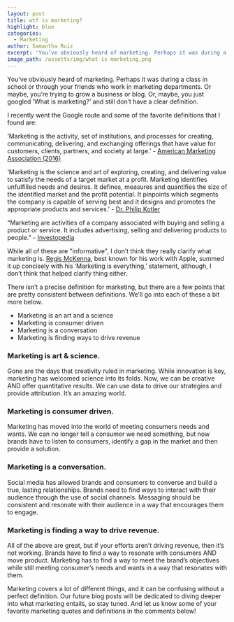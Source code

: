 ```yaml
---
layout: post
title: wtf is marketing?
highlight: blue
categories:
  - Marketing
author: Samantha Ruiz
excerpt: 'You’ve obviously heard of marketing. Perhaps it was during a class in school or through your friends who work in marketing departments. Or maybe, you’re trying to grow a business or blog.'
image_path: /assetts/img/what is marketing.png
---
```



You’ve obviously heard of marketing. Perhaps it was during a class in school or through your friends who work in marketing departments. Or maybe, you’re trying to grow a business or blog. Or, maybe, you just googled ‘What is marketing?’ and still don’t have a clear definition.

I recently went the Google route and some of the favorite definitions that I found are:

‘Marketing is the activity, set of institutions, and processes for creating, communicating, delivering, and exchanging offerings that have value for customers, clients, partners, and society at large.’ - [American Marketing Association (2016)](https://www.ama.org/Pages/default.aspx)

‘Marketing is the science and art of exploring, creating, and delivering value to satisfy the needs of a target market at a profit. Marketing identifies unfulfilled needs and desires. It defines, measures and quantifies the size of the identified market and the profit potential. It pinpoints which segments the company is capable of serving best and it designs and promotes the appropriate products and services.’ - [Dr. Philip Kotler](http://www.kotlermarketing.com/phil_questions.shtml)

“Marketing are activities of a company associated with buying and selling a product or service. It includes advertising, selling and delivering products to people.” - [Investopedia](http://www.investopedia.com/terms/m/marketing.asp)

While all of these are "informative", I don’t think they really clarify what marketing is. [Regis McKenna,](https://en.wikipedia.org/wiki/Regis_McKenna) best known for his work with Apple, summed it up concisely with his ‘Marketing is everything,’ statement, although, I don’t think that helped clarify thing either.

There isn’t a precise definition for marketing, but there are a few points that are pretty consistent between definitions. We’ll go into each of these a bit more below.

* Marketing is an art and a science
* Marketing is consumer driven
* Marketing is a conversation
* Marketing is finding ways to drive revenue

### Marketing is art & science.

Gone are the days that creativity ruled in marketing. While innovation is key, marketing has welcomed science into its folds. Now, we can be creative AND offer quantitative results. We can use data to drive our strategies and provide attribution. It’s an amazing world.

### Marketing is consumer driven.

Marketing has moved into the world of meeting consumers needs and wants. We can no longer tell a consumer we need something, but now brands have to listen to consumers, identify a gap in the market and then provide a solution.

### Marketing is a conversation.

Social media has allowed brands and consumers to converse and build a true, lasting relationships. Brands need to find ways to interact with their audience through the use of social channels. Messaging should be consistent and resonate with their audience in a way that encourages them to engage.

### Marketing is finding a way to drive revenue.

All of the above are great, but if your efforts aren’t driving revenue, then it’s not working. Brands have to find a way to resonate with consumers AND move product. Marketing has to find a way to meet the brand’s objectives while still meeting consumer’s needs and wants in a way that resonates with them.

Marketing covers a lot of different things, and it can be confusing without a perfect definition. Our future blog posts will be dedicated to diving deeper into what marketing entails, so stay tuned. And let us know some of your favorite marketing quotes and definitions in the comments below!